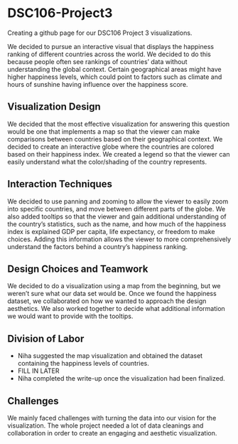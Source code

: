 # DSC106-Project3

Creating a github page for our DSC106 Project 3 visualizations.


We decided to pursue an interactive visual that displays the happiness ranking of different countries across the world. We decided to do this because people often see rankings of countries’ data without understanding the global context. Certain geographical areas might have higher happiness levels, which could point to factors such as climate and hours of sunshine having influence over the happiness score.


## Visualization Design
We decided that the most effective visualization for answering this question would be one that implements a map so that the viewer can make comparisons between countries based on their geographical context. We decided to create an interactive globe where the countries are colored based on their happiness index. We created a legend so that the viewer can easily understand what the color/shading of the country represents.

## Interaction Techniques
We decided to use panning and zooming to allow the viewer to easily zoom into specific countries, and move between different parts of the globe. We also added tooltips so that the viewer and gain additional understanding of the country’s statistics, such as the name, and how much of the happiness index is explained GDP per capita, life expectancy, or freedom to make choices. Adding this information allows the viewer to more comprehensively understand the factors behind a country’s happiness ranking. 

## Design Choices and Teamwork
We decided to do a visualization using a map from the beginning, but we weren’t sure what our data set would be. Once we found the happiness dataset, we collaborated on how we wanted to approach the design aesthetics. We also worked together to decide what additional information we would want to provide with the tooltips.

## Division of Labor
* Niha suggested the map visualization and obtained the dataset containing the happiness levels of countries.
* FILL IN LATER
* Niha completed the write-up once the visualization had been finalized.

## Challenges
We mainly faced challenges with turning the data into our vision for the visualization. The whole project needed a lot of data cleanings and collaboration in order to create an engaging and aesthetic visualization.  
